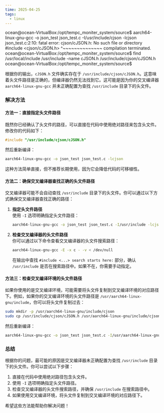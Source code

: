 ```yaml
---
time: 2025-04-25
tags:
  - linux
---
```

ocean@ocean-VirtualBox:/opt/tempc_moniter_system/source$ aarch64-linux-gnu-gcc -o json_test json_test.c -I/usr/include/cjson -lcjson
json_test.c:2:10: fatal error: cjson/cJSON.h: No such file or directory
 #include <cjson/cJSON.h>
          ^~~~~~~~~~~~~~~
compilation terminated.
ocean@ocean-VirtualBox:/opt/tempc_moniter_system/source$ find /usr/local/include /usr/include -name cJSON.h
/usr/include/cjson/cJSON.h
ocean@ocean-VirtualBox:/opt/tempc_moniter_system/source$

根据你的输出，`cJSON.h` 文件确实存在于 `/usr/include/cjson/cJSON.h`。这意味着头文件路径是正确的，但编译器仍然无法找到它。这可能是因为你的交叉编译器 `aarch64-linux-gnu-gcc` 并未正确配置为查找 `/usr/include` 目录下的头文件。

### 解决方法

#### 方法一：直接指定头文件路径
既然你已经确认了头文件的路径，可以直接在代码中使用绝对路径来包含头文件。修改你的代码如下：
```c
#include "/usr/include/cjson/cJSON.h"
```
然后重新编译：
```bash
aarch64-linux-gnu-gcc -o json_test json_test.c -lcjson
```

这种方法简单直接，但不推荐长期使用，因为它会降低代码的可移植性。

#### 方法二：确保交叉编译器查找正确的头文件路径
交叉编译器可能不会自动查找 `/usr/include` 目录下的头文件。你可以通过以下方式确保交叉编译器查找正确的路径：

1. **指定头文件路径**  
   使用 `-I` 选项明确指定头文件路径：
   ```bash
   aarch64-linux-gnu-gcc -o json_test json_test.c -I/usr/include -lcjson
   ```

2. **检查交叉编译器的头文件路径**  
   你可以通过以下命令查看交叉编译器的头文件搜索路径：
   ```bash
   aarch64-linux-gnu-gcc -E -x c - -v < /dev/null
   ```
   在输出中查找 `#include <...> search starts here:` 部分，确认 `/usr/include` 是否在搜索路径中。如果不在，你需要手动指定。

#### 方法三：检查交叉编译环境的头文件路径
如果你使用的是交叉编译环境，可能需要将头文件复制到交叉编译环境的对应路径下。例如，如果你的交叉编译环境的头文件路径是 `/usr/aarch64-linux-gnu/include`，你可以将头文件复制过去：
```bash
sudo mkdir -p /usr/aarch64-linux-gnu/include/cjson
sudo cp /usr/include/cjson/cJSON.h /usr/aarch64-linux-gnu/include/cjson/
```
然后重新编译：
```bash
aarch64-linux-gnu-gcc -o json_test json_test.c -I/usr/aarch64-linux-gnu/include -lcjson
```

### 总结
根据你的问题，最可能的原因是交叉编译器未正确配置为查找 `/usr/include` 目录下的头文件。你可以尝试以下步骤：
1. 直接在代码中使用绝对路径包含头文件。
2. 使用 `-I` 选项明确指定头文件路径。
3. 检查交叉编译器的头文件搜索路径，并确保 `/usr/include` 在搜索路径中。
4. 如果使用交叉编译环境，将头文件复制到交叉编译环境的对应路径下。

希望这些方法能帮助你解决问题！